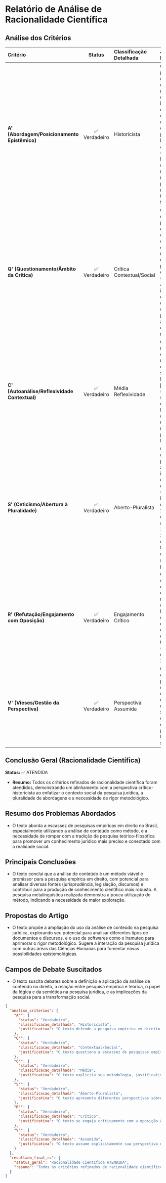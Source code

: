 # Relatório de Análise de Racionalidade Científica

## Análise dos Critérios

| Critério | Status | Classificação Detalhada | Justificativa Principal |
| :--------------------------------------------------- | :-----------: | :---------------------------------------------------------- | :---------------------------------------------------------- |
| **A' (Abordagem/Posicionamento Epistêmico)** | ✅ Verdadeiro | Historicista | O texto defende a pesquisa empírica em direito e a análise de conteúdo como método científico, enfatizando a importância do contexto e da construção social do direito, alinhando-se com uma perspectiva historicista. Cita autores como Xavier (2018) e Epstein & King (2014) que discutem a necessidade de rigor metodológico na pesquisa jurídica, rompendo com a tradição teórico-filosófica. |
| **Q' (Questionamento/Âmbito da Crítica)** | ✅ Verdadeiro | Crítica Contextual/Social | O texto questiona a escassez de pesquisas empíricas em direito no Brasil, comparando com outros países, e critica a cultura dos manuais jurídicos que limita a busca por novos conhecimentos (Xavier, 2018). Analisa as implicações sociais da pesquisa empírica, buscando conhecimentos mais precisos para a aplicação do direito e transformação da realidade.  |
| **C' (Autoanálise/Reflexividade Contextual)** | ✅ Verdadeiro | Média Reflexividade | O texto demonstra reflexividade ao explicitar sua metodologia (análise de conteúdo com scraping usando Python), justificativas (teórica, prática e social), hipóteses e objetivos. Reconhece os limites da amostragem utilizada e a necessidade de mais pesquisas sobre o tema. |
| **S' (Ceticismo/Abertura à Pluralidade)** | ✅ Verdadeiro | Aberto-Pluralista | O texto apresenta diferentes perspectivas sobre a análise de conteúdo, incluindo autores que a consideram quantitativa (Neuendorf, 2002; McKee, 2003), qualitativa (Bardin, 2011) ou uma combinação de ambas (Altheide, 1996; Krippendorff, 2004).  Dialoga com diferentes autores e teorias, demonstrando abertura à pluralidade. |
| **R' (Refutação/Engajamento com Oposição)** | ✅ Verdadeiro | Engajamento Crítico | O texto se engaja criticamente com a oposição à pesquisa empírica no direito, refutando a ideia de que a pesquisa se limita à repetição doutrinária e defendendo a complementariedade entre pesquisa teórica e empírica (Xavier, 2018; Kant de Lima & Baptista, 2010).  |
| **V' (Vieses/Gestão da Perspectiva)** | ✅ Verdadeiro | Perspectiva Assumida | O texto assume explicitamente sua perspectiva de defesa da pesquisa empírica e da análise de conteúdo no direito, justificando sua importância para o desenvolvimento da ciência jurídica e para a transformação social.  |


## Conclusão Geral (Racionalidade Científica)

**Status:** ✅ ATENDIDA

* **Resumo:** Todos os critérios refinados de racionalidade científica foram atendidos, demonstrando um alinhamento com a perspectiva crítico-historicista ao enfatizar o contexto social da pesquisa jurídica, a pluralidade de abordagens e a necessidade de rigor metodológico.

## Resumo dos Problemas Abordados

* O texto aborda a escassez de pesquisas empíricas em direito no Brasil, especialmente utilizando a análise de conteúdo como método, e a necessidade de romper com a tradição de pesquisa teórico-filosófica para promover um conhecimento jurídico mais preciso e conectado com a realidade social.

## Principais Conclusões

* O texto conclui que a análise de conteúdo é um método viável e promissor para a pesquisa empírica em direito, com potencial para analisar diversas fontes (jurisprudência, legislação, discursos) e contribuir para a produção de conhecimento científico mais robusto.  A pesquisa metalinguística realizada demonstra a pouca utilização do método, indicando a necessidade de maior exploração.

## Propostas do Artigo

* O texto propõe a ampliação do uso da análise de conteúdo na pesquisa jurídica, explorando seu potencial para analisar diferentes tipos de documentos e discursos, e o uso de softwares como o Iramuteq para aprimorar o rigor metodológico.  Sugere a interação da pesquisa jurídica com outras áreas das Ciências Humanas para fomentar novas possibilidades epistemológicas.

## Campos de Debate Suscitados

* O texto suscita debates sobre a definição e aplicação da análise de conteúdo no direito, a relação entre pesquisa empírica e teórica, o papel da lógica e da semiótica na pesquisa jurídica, e as implicações da pesquisa para a transformação social.


```json
{
  "analise_criterios": {
    "A'": {
      "status": "Verdadeiro",
      "classificacao_detalhada": "Historicista",
      "justificativa": "O texto defende a pesquisa empírica em direito e a análise de conteúdo como método científico, enfatizando a importância do contexto e da construção social do direito. Cita autores como Xavier (2018) e Epstein & King (2014) que discutem a necessidade de rigor metodológico na pesquisa jurídica, rompendo com a tradição teórico-filosófica."
    },
    "Q'": {
      "status": "Verdadeiro",
      "classificacao_detalhada": "Contextual/Social",
      "justificativa": "O texto questiona a escassez de pesquisas empíricas em direito no Brasil e critica a cultura dos manuais jurídicos. Analisa as implicações sociais da pesquisa empírica, buscando conhecimentos mais precisos para a aplicação do direito e transformação da realidade."
    },
    "C'": {
      "status": "Verdadeiro",
      "classificacao_detalhada": "Média",
      "justificativa": "O texto explicita sua metodologia, justificativas, hipóteses e objetivos. Reconhece os limites da amostragem utilizada e a necessidade de mais pesquisas."
    },
    "S'": {
      "status": "Verdadeiro",
      "classificacao_detalhada": "Aberto-Pluralista",
      "justificativa": "O texto apresenta diferentes perspectivas sobre a análise de conteúdo, incluindo quantitativa, qualitativa e a combinação de ambas. Dialoga com diferentes autores e teorias."
    },
    "R'": {
      "status": "Verdadeiro",
      "classificacao_detalhada": "Crítico",
      "justificativa": "O texto se engaja criticamente com a oposição à pesquisa empírica no direito, refutando a ideia de que se limita à repetição doutrinária e defendendo a complementariedade entre pesquisa teórica e empírica."
    },
    "V'": {
      "status": "Verdadeiro",
      "classificacao_detalhada": "Assumida",
      "justificativa": "O texto assume explicitamente sua perspectiva de defesa da pesquisa empírica e da análise de conteúdo no direito, justificando sua importância."
    }
  },
  "resultado_final_rc": {
    "status_geral": "Racionalidade Científica ATENDIDA",
    "resumo": "Todos os critérios refinados de racionalidade científica foram atendidos, demonstrando um alinhamento com a perspectiva crítico-historicista."
  }
}
```
